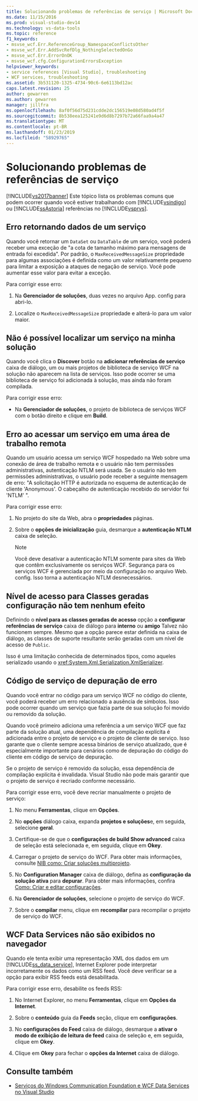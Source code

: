 ```yaml
---
title: Solucionando problemas de referências de serviço | Microsoft Docs
ms.date: 11/15/2016
ms.prod: visual-studio-dev14
ms.technology: vs-data-tools
ms.topic: reference
f1_keywords:
- msvse_wcf.Err.ReferenceGroup_NamespaceConflictsOther
- msvse_wcf.Err.AddSvcRefDlg_NothingSelectedOnGo
- msvse_wcf.Err.ErrorOnOK
- msvse_wcf.cfg.ConfigurationErrorsException
helpviewer_keywords:
- service references [Visual Studio], troubleshooting
- WCF services, troubleshooting
ms.assetid: 3b531120-1325-4734-90c6-6e6113bd12ac
caps.latest.revision: 25
author: gewarren
ms.author: gewarren
manager: jillfra
ms.openlocfilehash: 8af0f56d75d231cdde2dc156519e08d580ad4f5f
ms.sourcegitcommit: 8b538eea125241e9d6d8b7297b72a66faa9a4a47
ms.translationtype: MT
ms.contentlocale: pt-BR
ms.lasthandoff: 01/23/2019
ms.locfileid: "58929765"
---
```

# <a name="troubleshooting-service-references"></a>Solucionando problemas de referências de serviço
[!INCLUDE[vs2017banner](../includes/vs2017banner.md)]
Este tópico lista os problemas comuns que podem ocorrer quando você estiver trabalhando com [!INCLUDE[vsindigo](../includes/vsindigo-md.md)] ou [!INCLUDE[ssAstoria](../includes/ssastoria-md.md)] referências no [!INCLUDE[vsprvs](../includes/vsprvs-md.md)].

## <a name="error-returning-data-from-a-service"></a>Erro retornando dados de um serviço
 Quando você retornar um `DataSet` ou `DataTable` de um serviço, você poderá receber uma exceção de "a cota de tamanho máximo para mensagens de entrada foi excedida". Por padrão, o `MaxReceivedMessageSize` propriedade para algumas associações é definida como um valor relativamente pequeno para limitar a exposição a ataques de negação de serviço. Você pode aumentar esse valor para evitar a exceção.

 Para corrigir esse erro:

1.  Na **Gerenciador de soluções**, duas vezes no arquivo App. config para abri-lo.

2.  Localize o `MaxReceivedMessageSize` propriedade e alterá-lo para um valor maior.

## <a name="cannot-find-a-service-in-my-solution"></a>Não é possível localizar um serviço na minha solução
 Quando você clica o **Discover** botão na **adicionar referências de serviço** caixa de diálogo, um ou mais projetos de biblioteca de serviço WCF na solução não aparecem na lista de serviços. Isso pode ocorrer se uma biblioteca de serviço foi adicionada à solução, mas ainda não foram compilada.

 Para corrigir esse erro:

-   Na **Gerenciador de soluções**, o projeto de biblioteca de serviços WCF com o botão direito e clique em **Build**.

## <a name="error-accessing-a-service-over-a-remote-desktop"></a>Erro ao acessar um serviço em uma área de trabalho remota
 Quando um usuário acessa um serviço WCF hospedado na Web sobre uma conexão de área de trabalho remota e o usuário não tem permissões administrativas, autenticação NTLM será usada. Se o usuário não tem permissões administrativas, o usuário pode receber a seguinte mensagem de erro: "A solicitação HTTP é autorizada no esquema de autenticação de cliente 'Anonymous'. O cabeçalho de autenticação recebido do servidor foi 'NTLM' ".

 Para corrigir esse erro:

1.  No projeto do site da Web, abra o **propriedades** páginas.

2.  Sobre o **opções de inicialização** guia, desmarque a **autenticação NTLM** caixa de seleção.

    > [!NOTE]
    > Você deve desativar a autenticação NTLM somente para sites da Web que contêm exclusivamente os serviços WCF. Segurança para os serviços WCF é gerenciada por meio da configuração no arquivo Web. config. Isso torna a autenticação NTLM desnecessários.

## <a name="access-level-for-generated-classes-setting-has-no-effect"></a>Nível de acesso para Classes geradas configuração não tem nenhum efeito
 Definindo o **nível para as classes geradas de acesso** opção a **configurar referências de serviço** caixa de diálogo para **interno** ou **amigo** Talvez não funcionem sempre. Mesmo que a opção parece estar definida na caixa de diálogo, as classes de suporte resultante serão geradas com um nível de acesso de `Public`.

 Isso é uma limitação conhecida de determinados tipos, como aqueles serializado usando o <xref:System.Xml.Serialization.XmlSerializer>.

## <a name="error-debugging-service-code"></a>Código de serviço de depuração de erro
 Quando você entrar no código para um serviço WCF no código do cliente, você poderá receber um erro relacionado a ausência de símbolos. Isso pode ocorrer quando um serviço que fazia parte de sua solução foi movido ou removido da solução.

 Quando você primeiro adiciona uma referência a um serviço WCF que faz parte da solução atual, uma dependência de compilação explícita é adicionada entre o projeto de serviço e o projeto de cliente de serviço. Isso garante que o cliente sempre acessa binários de serviço atualizado, que é especialmente importante para cenários como de depuração do código do cliente em código de serviço de depuração.

 Se o projeto de serviço é removido da solução, essa dependência de compilação explícita é invalidada. Visual Studio não pode mais garantir que o projeto de serviço é recriado conforme necessário.

 Para corrigir esse erro, você deve recriar manualmente o projeto de serviço:

1.  No menu **Ferramentas**, clique em **Opções**.

2.  No **opções** diálogo caixa, expanda **projetos e soluções**e, em seguida, selecione **geral**.

3.  Certifique-se de que o **configurações de build Show advanced** caixa de seleção está selecionada e, em seguida, clique em **Okey**.

4.  Carregar o projeto de serviço do WCF. Para obter mais informações, consulte [NIB como: Criar soluções multiprojeto](http://msdn.microsoft.com/02ecd6dd-0114-46fe-b335-ba9c5e3020d6).

5.  No **Configuration Manager** caixa de diálogo, defina as **configuração da solução ativa** para **depurar**. Para obter mais informações, confira [Como: Criar e editar configurações](../ide/how-to-create-and-edit-configurations.md).

6.  Na **Gerenciador de soluções**, selecione o projeto de serviço do WCF.

7.  Sobre o **compilar** menu, clique em **recompilar** para recompilar o projeto de serviço do WCF.

## <a name="wcf-data-services-do-not-display-in-the-browser"></a>WCF Data Services não são exibidos no navegador
 Quando ele tenta exibir uma representação XML dos dados em um [!INCLUDE[ss_data_service](../includes/ss-data-service-md.md)], Internet Explorer pode interpretar incorretamente os dados como um RSS feed. Você deve verificar se a opção para exibir RSS feeds está desabilitada.

 Para corrigir esse erro, desabilite os feeds RSS:

1.  No Internet Explorer, no menu **Ferramentas**, clique em **Opções da Internet**.

2.  Sobre o **conteúdo** guia da **Feeds** seção, clique em **configurações**.

3.  No **configurações do Feed** caixa de diálogo, desmarque a **ativar o modo de exibição de leitura de feed** caixa de seleção e, em seguida, clique em **Okey**.

4.  Clique em **Okey** para fechar o **opções da Internet** caixa de diálogo.

## <a name="see-also"></a>Consulte também

- [Serviços do Windows Communication Foundation e WCF Data Services no Visual Studio](../data-tools/windows-communication-foundation-services-and-wcf-data-services-in-visual-studio.md)